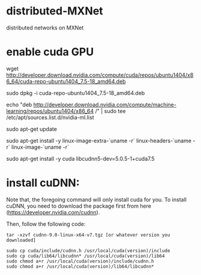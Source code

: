 # distributed-MXNet
distributed networks on MXNet

# enable cuda GPU
wget http://developer.download.nvidia.com/compute/cuda/repos/ubuntu1404/x86_64/cuda-repo-ubuntu1404_7.5-18_amd64.deb

sudo dpkg -i cuda-repo-ubuntu1404_7.5-18_amd64.deb

echo "deb http://developer.download.nvidia.com/compute/machine-learning/repos/ubuntu1404/x86_64 /" | sudo tee 
/etc/apt/sources.list.d/nvidia-ml.list

sudo apt-get update

sudo apt-get install -y linux-image-extra-\`uname -r\` linux-headers-\`uname -r\` linux-image-\`uname -r\`

sudo apt-get install -y cuda libcudnn5-dev=5.0.5-1+cuda7.5

# install cuDNN:
Note that, the foregoing command will only install cuda for you. To install cuDNN, you need to download the package first from here (https://developer.nvidia.com/cudnn).

Then, follow the following code:
```
tar -xzvf cudnn-9.0-linux-x64-v7.tgz [or whatever version you downloaded]

sudo cp cuda/include/cudnn.h /usr/local/cuda(version)/include
sudo cp cuda/lib64/libcudnn* /usr/local/cuda(version)/lib64
sudo chmod a+r /usr/local/cuda(version)/include/cudnn.h
sudo chmod a+r /usr/local/cuda(version)/lib64/libcudnn*
```

